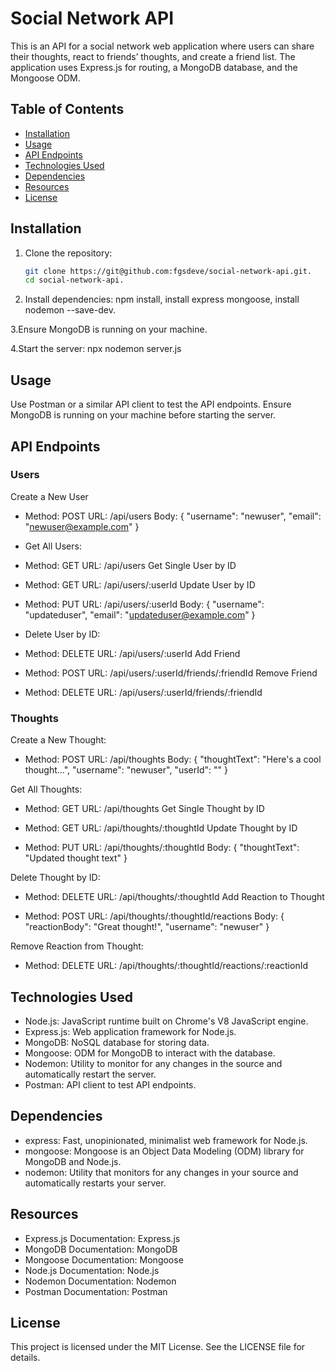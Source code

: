 # Social Network API

This is an API for a social network web application where users can share their thoughts, react to friends’ thoughts, and create a friend list. The application uses Express.js for routing, a MongoDB database, and the Mongoose ODM.

## Table of Contents

- [Installation](#installation)
- [Usage](#usage)
- [API Endpoints](#api-endpoints)
- [Technologies Used](#technologies-used)
- [Dependencies](#dependencies)
- [Resources](#resources)
- [License](#license)

## Installation

1. Clone the repository:
   ```bash
   git clone https://git@github.com:fgsdeve/social-network-api.git.
   cd social-network-api.

2. Install dependencies: npm install, install express mongoose, install nodemon --save-dev.
   
3.Ensure MongoDB is running on your machine.

4.Start the server: npx nodemon server.js

## Usage
Use Postman or a similar API client to test the API endpoints. Ensure MongoDB is running on your machine before starting the server.

## API Endpoints
### Users

Create a New User

- Method: POST
URL: /api/users
Body:
{
  "username": "newuser",
  "email": "newuser@example.com"
}

- Get All Users:

- Method: GET
URL: /api/users
Get Single User by ID

- Method: GET
URL: /api/users/:userId
Update User by ID

- Method: PUT
URL: /api/users/:userId
Body:
{
  "username": "updateduser",
  "email": "updateduser@example.com"
}

- Delete User by ID:

- Method: DELETE
URL: /api/users/:userId
Add Friend

- Method: POST
URL: /api/users/:userId/friends/:friendId
Remove Friend

- Method: DELETE
URL: /api/users/:userId/friends/:friendId

### Thoughts

Create a New Thought:

- Method: POST
URL: /api/thoughts
Body:
{
  "thoughtText": "Here's a cool thought...",
  "username": "newuser",
  "userId": "<userId>"
}

Get All Thoughts:

- Method: GET
URL: /api/thoughts
Get Single Thought by ID

- Method: GET
URL: /api/thoughts/:thoughtId
Update Thought by ID

- Method: PUT
URL: /api/thoughts/:thoughtId
Body:
{
  "thoughtText": "Updated thought text"
}

Delete Thought by ID:

- Method: DELETE
URL: /api/thoughts/:thoughtId
Add Reaction to Thought

- Method: POST
URL: /api/thoughts/:thoughtId/reactions
Body:
{
  "reactionBody": "Great thought!",
  "username": "newuser"
}

Remove Reaction from Thought:

- Method: DELETE
URL: /api/thoughts/:thoughtId/reactions/:reactionId

## Technologies Used

- Node.js: JavaScript runtime built on Chrome's V8 JavaScript engine.
- Express.js: Web application framework for Node.js.
- MongoDB: NoSQL database for storing data.
- Mongoose: ODM for MongoDB to interact with the database.
- Nodemon: Utility to monitor for any changes in the source and automatically restart the server.
- Postman: API client to test API endpoints.

## Dependencies

- express: Fast, unopinionated, minimalist web framework for Node.js.
- mongoose: Mongoose is an Object Data Modeling (ODM) library for MongoDB and Node.js.
- nodemon: Utility that monitors for any changes in your source and automatically restarts your server.

## Resources

- Express.js Documentation: Express.js
- MongoDB Documentation: MongoDB
- Mongoose Documentation: Mongoose
- Node.js Documentation: Node.js
- Nodemon Documentation: Nodemon
- Postman Documentation: Postman

## License
This project is licensed under the MIT License. See the LICENSE file for details.
